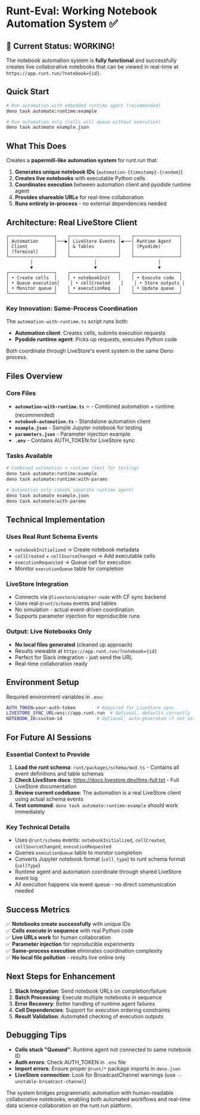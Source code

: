 # Runt-Eval: Working Notebook Automation System ✅

## 🎉 Current Status: WORKING!

The notebook automation system is **fully functional** and successfully creates live collaborative notebooks that can be viewed in real-time at `https://app.runt.run/?notebook={id}`.

## Quick Start

```bash
# Run automation with embedded runtime agent (recommended)
deno task automate:runtime:example

# Run automation only (cells will queue without execution)
deno task automate example.json
```

## What This Does

Creates a **papermill-like automation system** for runt.run that:

1. **Generates unique notebook IDs** (`automation-{timestamp}-{random}`)
2. **Creates live notebooks** with executable Python cells
3. **Coordinates execution** between automation client and pyodide runtime agent
4. **Provides shareable URLs** for real-time collaboration
5. **Runs entirely in-process** - no external dependencies needed

## Architecture: Real LiveStore Client

```
┌─────────────────┐    ┌──────────────────┐    ┌─────────────────┐
│ Automation      │───▶│ LiveStore Events │◀───│ Runtime Agent   │
│ Client          │    │ & Tables         │    │ (Pyodide)       │
│ (Terminal)      │    │                  │    │                 │
└─────────────────┘    └──────────────────┘    └─────────────────┘
         │                       │                       │
         ▼                       ▼                       ▼
┌─────────────────┐    ┌──────────────────┐    ┌─────────────────┐
│ • Create cells  │    │ • notebookInit   │    │ • Execute code  │
│ • Queue execution│    │ • cellCreated    │    │ • Store outputs │
│ • Monitor queue │    │ • executionReq   │    │ • Update queue  │
└─────────────────┘    └──────────────────┘    └─────────────────┘
```

### Key Innovation: Same-Process Coordination

The `automation-with-runtime.ts` script runs both:
- **Automation client**: Creates cells, submits execution requests
- **Pyodide runtime agent**: Picks up requests, executes Python code

Both coordinate through LiveStore's event system in the same Deno process.

## Files Overview

### Core Files
- **`automation-with-runtime.ts`** ⭐ - Combined automation + runtime (recommended)
- **`notebook-automation.ts`** - Standalone automation client  
- **`example.json`** - Sample Jupyter notebook for testing
- **`parameters.json`** - Parameter injection example
- **`.env`** - Contains AUTH_TOKEN for LiveStore sync

### Tasks Available
```bash
# Combined automation + runtime (best for testing)
deno task automate:runtime:example
deno task automate:runtime:with-params

# Automation only (needs separate runtime agent)
deno task automate example.json
deno task automate:with-params
```

## Technical Implementation

### Uses Real Runt Schema Events
- `notebookInitialized` → Create notebook metadata
- `cellCreated` + `cellSourceChanged` → Add executable cells  
- `executionRequested` → Queue cell for execution
- Monitor `executionQueue` table for completion

### LiveStore Integration
- Connects via `@livestore/adapter-node` with CF sync backend
- Uses real `@runt/schema` events and tables
- No simulation - actual event-driven coordination
- Supports parameter injection for reproducible runs

### Output: Live Notebooks Only
- **No local files generated** (cleaned up approach)
- Results viewable at `https://app.runt.run/?notebook={id}`
- Perfect for Slack integration - just send the URL
- Real-time collaboration ready

## Environment Setup

Required environment variables in `.env`:
```bash
AUTH_TOKEN=your-auth-token        # Required for LiveStore sync
LIVESTORE_SYNC_URL=wss://app.runt.run  # Optional, defaults correctly
NOTEBOOK_ID=custom-id             # Optional, auto-generated if not set
```

## For Future AI Sessions

### Essential Context to Provide
1. **Load the runt schema**: `runt/packages/schema/mod.ts` - Contains all event definitions and table schemas
2. **Check LiveStore docs**: https://docs.livestore.dev/llms-full.txt - Full LiveStore documentation  
3. **Review current codebase**: The automation is a real LiveStore client using actual schema events
4. **Test command**: `deno task automate:runtime:example` should work immediately

### Key Technical Details
- Uses `@runt/schema` events: `notebookInitialized`, `cellCreated`, `cellSourceChanged`, `executionRequested`
- Queries `executionQueue` table to monitor completion
- Converts Jupyter notebook format (`cell_type`) to runt schema format (`cellType`)
- Runtime agent and automation coordinate through shared LiveStore event log
- All execution happens via event queue - no direct communication needed

## Success Metrics

✅ **Notebooks create successfully** with unique IDs  
✅ **Cells execute in sequence** with real Python code  
✅ **Live URLs work** for human collaboration  
✅ **Parameter injection** for reproducible experiments  
✅ **Same-process execution** eliminates coordination complexity  
✅ **No local file pollution** - results live online only  

## Next Steps for Enhancement

1. **Slack Integration**: Send notebook URLs on completion/failure
2. **Batch Processing**: Execute multiple notebooks in sequence  
3. **Error Recovery**: Better handling of runtime agent failures
4. **Cell Dependencies**: Support for execution ordering constraints
5. **Result Validation**: Automated checking of execution outputs

## Debugging Tips

- **Cells stuck "Queued"**: Runtime agent not connected to same notebook ID
- **Auth errors**: Check AUTH_TOKEN in `.env` file
- **Import errors**: Ensure proper `@runt/*` package imports in `deno.json`
- **LiveStore connection**: Look for BroadcastChannel warnings (use `--unstable-broadcast-channel`)

The system bridges programmatic automation with human-readable collaborative notebooks, enabling both automated workflows and real-time data science collaboration on the runt.run platform.